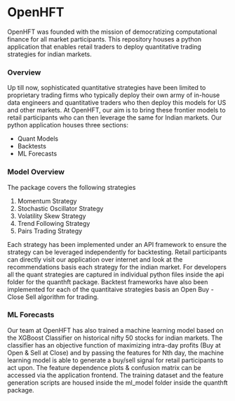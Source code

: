 # OpenHFT
OpenHFT was founded with the mission of democratizing computational finance for all market participants. This repository houses a python application that enables retail traders to deploy quantitative trading strategies for indian markets.

### Overview
Up till now, sophisticated quantitative strategies have been limited to proprietary trading firms who typically deploy their own army of in-house data engineers and quantitative traders who then deploy this models for US and other markets. At OpenHFT, our aim is to bring these frontier models to retail participants who can then leverage the same for Indian markets. Our python application houses three sections: 
+ Quant Models 
+ Backtests 
+ ML Forecasts

### Model Overview
The package covers the following strategies
1. Momentum Strategy
2. Stochastic Oscillator Strategy
3. Volatility Skew Strategy
4. Trend Following Strategy
5. Pairs Trading Strategy

Each strategy has been implemented under an API framework to ensure the strategy can be leveraged independently for backtesting. Retail participants can directly visit our application over internet and look at the recommendations basis each strategy for the indian market. For developers all the quant strategies are captured in individual python files inside the api folder for the quanthft package. Backtest frameworks have also been implemented for each of the quantitaive strategies basis an Open Buy - Close Sell algorithm for trading.

### ML Forecasts
Our team at OpenHFT has also trained a machine learning model based on the XGBoost Classifier on historical nifty 50 stocks for indian markets. The classifier has an objective function of maximizing intra-day profits (Buy at Open & Sell at Close) and by passing the features for Nth day, the machine learning model is able to generate a buy/sell signal for retail participants to act upon. The feature dependence plots & confusion matrix can be accessed via the application frontend. The training dataset and the feature generation scripts are housed inside the ml_model folder inside the quanthft package.



